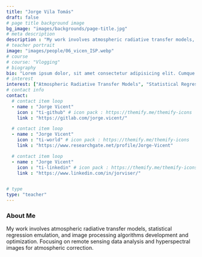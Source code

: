 ```yaml
---
title: "Jorge Vila Tomás"
draft: false
# page title background image
bg_image: "images/backgrounds/page-title.jpg"
# meta description
description : "My work involves atmospheric radiative transfer models, statistical regression emulation, and image processing algorithms development and optimization. Focusing on remote sensing data analysis and hyperspectral images for atmospheric correction."
# teacher portrait
image: "images/people/06_vicen_ISP.webp"
# course
# course: "Vlogging"
# biography
bio: "Lorem ipsum dolor, sit amet consectetur adipisicing elit. Cumque accusamus tenetur ea harum delectus ab consequatur excepturi, odit qui in quo quia voluptate nam optio, culpa aspernatur. Error placeat iusto officia voluptas quae."
# interest
interest: ["Atmospheric Radiative Transfer Models", "Statistical Regression Emulation", "Image Processing Algorithms", "Remote Sensing Data Analysis", "Hyperspectral Images", "Atmospheric Correction"]
# contact info
contact:
  # contact item loop
  - name : "Jorge Vicent"
    icon : "ti-github" # icon pack : https://themify.me/themify-icons
    link : "https://gitlab.com/jorge.vicent/"

  # contact item loop
  - name : "Jorge Vicent"
    icon : "ti-world" # icon pack : https://themify.me/themify-icons
    link : "https://www.researchgate.net/profile/Jorge-Vicent"

  # contact item loop
  - name : "Jorge Vicent"
    icon : "ti-linkedin" # icon pack : https://themify.me/themify-icons
    link : "https://www.linkedin.com/in/jorviser/"


# type
type: "teacher"
---
```


### About Me

My work involves atmospheric radiative transfer models, statistical regression emulation, and image processing algorithms development and optimization. Focusing on remote sensing data analysis and hyperspectral images for atmospheric correction.